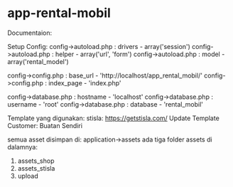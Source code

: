 # app-rental-mobil

Documentaion:

Setup Config:
config->autoload.php : drivers - array('session')
config->autoload.php : helper - array('url', 'form')
config->autoload.php : model - array('rental_model')

config->config.php : base_url - 'http://localhost/app_rental_mobil/'
config->config.php : index_page - 'index.php'

config->database.php : hostname - 'localhost'
config->database.php : username - 'root'
config->database.php : database - 'rental_mobil'

Template yang digunakan:
stisla: https://getstisla.com/
Update Template Customer: Buatan Sendiri

semua asset disimpan di:
application->assets
ada tiga folder assets di dalamnya:
1. assets_shop
2. assets_stisla
3. upload
